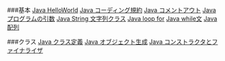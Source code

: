 ###基本
[Java HelloWorld](quiver:///notes/D5891DF6-11E7-4324-89DA-6D64A6644E0A)
[Java コーディング規約](quiver:///notes/F3CACC13-D6AE-4FD2-9DF6-2FAC0E4C873D)
[Java コメントアウト](quiver:///notes/953A1D0C-60DC-4255-A54B-C694D93C4152)
[Java プログラムの引数](quiver:///notes/595BAA42-A648-4265-9AE4-C8BCD008A90B)
[Java String 文字列クラス](quiver:///notes/61F4013D-0C16-45C5-8ED0-B286DEDF31FC)
[Java loop for](quiver:///notes/B3042DD4-2D1F-426B-9BCB-A248656C6D58)
[Java while文](quiver:///notes/E353B4DD-C867-450B-9A2E-37F594C1CA75)
[Java 配列](quiver:///notes/8D77EDFD-616A-4EB4-935A-3FF389FD426C)

###クラス
[Java クラス定義](quiver:///notes/37CEDDAF-6FFE-4F85-9E11-54D6474D3E3C)
[Java オブジェクト生成](quiver:///notes/690B7EC5-D6D7-43FA-9017-FAF3F59BF4E3)
[Java コンストラクタとファイナライザ](quiver:///notes/F755C36C-3596-493B-8900-36DB7FDDE267)